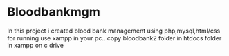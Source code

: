 # Bloodbankmgm
In this project i created blood bank management
using php,mysql,html/css
for running use xampp in your pc..
copy bloodbank2 folder in htdocs folder in xampp on c drive

